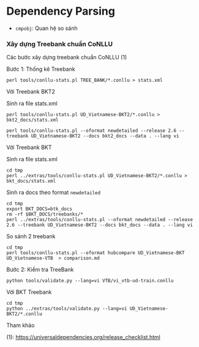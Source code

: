 # Dependency Parsing

* `cmpobj`: Quan hệ so sánh

### Xây dựng Treebank chuẩn CoNLLU

Các bước xây dựng treebank chuẩn CoNLLU (1)

Bước 1: Thống kê Treebank

```
perl tools/conllu-stats.pl TREE_BANK/*.conllu > stats.xml 
```

Với Treebank BKT2 

Sinh ra file stats.xml

```
perl tools/conllu-stats.pl UD_Vietnamese-BKT2/*.conllu > bkt2_docs/stats.xml 
```

```
perl tools/conllu-stats.pl --oformat newdetailed --release 2.6 --treebank UD_Vietnamese-BKT2 --docs bkt2_docs --data . --lang vi 
```


Với Treebank BKT

Sinh ra file stats.xml

```
cd tmp
perl ../extras/tools/conllu-stats.pl UD_Vietnamese-BKT2/*.conllu > bkt_docs/stats.xml 
```

Sinh ra docs theo format `newdetailed`

```
cd tmp
export BKT_DOCS=btk_docs
rm -rf $BKT_DOCS/treebanks/*
perl ../extras/tools/conllu-stats.pl --oformat newdetailed --release 2.6 --treebank UD_Vietnamese-BKT2 --docs bkt_docs --data . --lang vi
```

So sánh 2 treebank 

```
cd tmp
perl tools/conllu-stats.pl --oformat hubcompare UD_Vietnamese-BKT UD_Vietnamese-VTB  > comparison.md 
```


Bước 2: Kiểm tra TreeBank


```
python tools/validate.py --lang=vi VTB/vi_vtb-ud-train.conllu
```

Với BKT Treebank 

```
cd tmp
python ../extras/tools/validate.py --lang=vi UD_Vietnamese-BKT2/*.conllu
```

Tham khảo

(1): https://universaldependencies.org/release_checklist.html